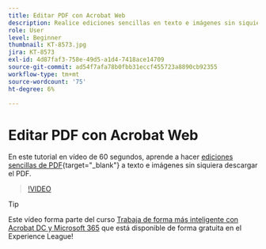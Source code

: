 ```yaml
---
title: Editar PDF con Acrobat Web
description: Realice ediciones sencillas en texto e imágenes sin siquiera descargar el PDF
role: User
level: Beginner
thumbnail: KT-8573.jpg
jira: KT-8573
exl-id: 4d87faf3-758e-49d5-a1d4-7418ace14709
source-git-commit: ad54f7afa78b0fbb31eccf455723a8890cb92355
workflow-type: tm+mt
source-wordcount: '75'
ht-degree: 6%

---
```


# Editar PDF con Acrobat Web

En este tutorial en vídeo de 60 segundos, aprende a hacer [ediciones sencillas de PDF](https://www.adobe.com/es/acrobat/online/pdf-editor.html){target="_blank"} a texto e imágenes sin siquiera descargar el PDF.

>[!VIDEO](https://video.tv.adobe.com/v/336362?quality=12&learn=on&hidetitle=true)

>[!TIP]
>
>Este vídeo forma parte del curso [Trabaja de forma más inteligente con Acrobat DC y Microsoft 365](https://experienceleague.adobe.com/?recommended=Acrobat-U-1-2021.microsoft365) que está disponible de forma gratuita en el Experience League!
